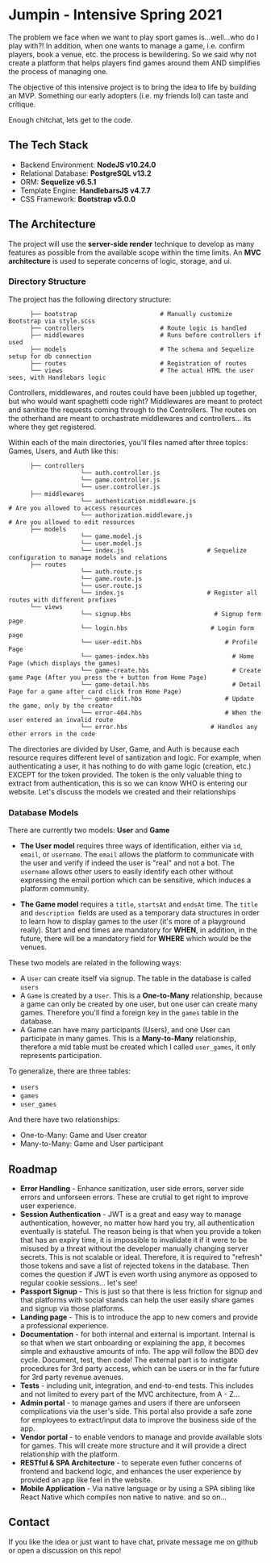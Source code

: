 # Jumpin - Intensive Spring 2021

The problem we face when we want to play sport games is...well...who do I play with?! In addition, when one wants to manage a game, i.e. confirm players, book a venue, etc. the process is bewildering. So we said why not create a platform that helps players find games around them AND simplifies the process of managing one.

The objective of this intensive project is to bring the idea to life by building an MVP. Something our early adopters (i.e. my friends lol) can taste and critique.

Enough chitchat, lets get to the code.

## The Tech Stack
- Backend Environment: **NodeJS v10.24.0**
- Relational Database: **PostgreSQL v13.2**
- ORM: **Sequelize v6.5.1**
- Template Engine: **HandlebarsJS v4.7.7**
- CSS Framework: **Bootstrap v5.0.0**

## The Architecture
The project will use the **server-side render** technique to develop as many features as possible from the available scope within the time limits. An **MVC architecture** is used to seperate concerns of logic, storage, and ui.
### Directory Structure
The project has the following directory structure:
```
      ├── bootstrap                       # Manually customize Bootstrap via style.scss
      ├── controllers                     # Route logic is handled
      ├── middlewares                     # Runs before controllers if used
      ├── models                          # The schema and Sequelize setup for db connection
      ├── routes                          # Registration of routes
      └── views                           # The actual HTML the user sees, with Handlebars logic
```

Controllers, middlewares, and routes could have been jubbled up together, but who would want spaghetti code right?
Middlewares are meant to protect and sanitize the requests coming through to the Controllers. The routes on the otherhand are meant to orchastrate middlewares and controllers... its where they get registered.

Within each of the main directories, you'll files named after three topics: Games, Users, and Auth like this:

```
      ├── controllers                     
                    └── auth.controller.js
                    └── game.controller.js
                    └── user.controller.js
      ├── middlewares                  
                    └── authentication.middleware.js                       # Are you allowed to access resources
                    └── authorization.middleware.js                       # Are you allowed to edit resources
      ├── models                          
                    └── game.model.js
                    └── user.model.js
                    └── index.js                       # Sequelize configuration to manage models and relations
      ├── routes                            
                    └── auth.route.js
                    └── game.route.js
                    └── user.route.js                     
                    └── index.js                       # Register all routes with different prefixes
      └── views                            
                    └── signup.hbs                       # Signup form page
                    └── login.hbs                       # Login form page
                    └── user-edit.hbs                       # Profile Page
                    └── games-index.hbs                       # Home Page (which displays the games)
                    └── game-create.hbs                       # Create game Page (After you press the + button from Home Page)
                    └── game-detail.hbs                       # Detail Page for a game after card click from Home Page)
                    └── game-edit.hbs                       # Update the game, only by the creator
                    └── error-404.hbs                       # When the user entered an invalid route
                    └── error.hbs                       # Handles any other errors in the code
``` 

The directories are divided by User, Game, and Auth is because each resource requires different level of santization and logic. For example, when authenticating a user, it has nothing to do with game logic (creation, etc.) EXCEPT for the token provided. The token is the only valuable thing to extract from authentication, this is so we can know WHO is entering our website. Let's discuss the models we created and their relationships

### Database Models
There are currently two models: **User** and **Game**

- **The User model** requires three ways of identification, either via `id`, `email`, or `username`. The `email` allows the platform to communicate with the user and verify if indeed the user is "real" and not a bot. The `username` allows other users to easily identify each other without expressing the email portion which can be sensitive, which induces a platform community.

- **The Game model** requires a `title`, `startsAt` and `endsAt` time. The `title` and `description `fields are used as a temporary data structures in order to learn how to display games to the user (it's more of a playground really). Start and end times are mandatory for **WHEN**, in addition, in the future, there will be a mandatory field for **WHERE** which would be the venues.

These two models are related in the following ways:
- A `User` can create itself via signup. The table in the database is called `users`
- A `Game` is created by a `User`. This is a **One-to-Many** relationship, because a game can only be created by one user, but one user can create many games. Therefore you'll find a foreign key in the `games` table in the database.
- A Game can have many participants (Users), and one User can participate in many games. This is a **Many-to-Many** relationship, therefore a mid table must be created which I called `user_games`, it only represents participation.

To generalize, there are three tables:
- `users`
- `games`
- `user_games`

And there have two relationships:
- One-to-Many: Game and User creator
- Many-to-Many: Game and User participant

## Roadmap
- **Error Handling** - Enhance sanitization, user side errors, server side errors and unforseen errors. These are crutial to get right to improve user experience. 
- **Session Authentication** - JWT is a great and easy way to manage authentication, however, no matter how hard you try, all authentication eventually is stateful. The reason being is that when you provide a token that has an expiry time, it is impossible to invalidate it if it were to be misused by a threat without the developer manually changing server secrets. This is not scalable or ideal. Therefore, it is required to "refresh" those tokens and save a list of rejected tokens in the database. Then comes the question if JWT is even worth using anymore as opposed to regular cookie sessions... let's see!
- **Passport Signup** - This is just so that there is less friction for signup and that platforms with social stands can help the user easily share games and signup via those platforms. 
- **Landing page** - This is to introduce the app to new comers and provide a professional experience.
- **Documentation** - for both internal and external is important. Internal is so that when we start onboarding or explaining the app, it becomes simple and exhaustive amounts of info. The app will follow the BDD dev cycle. Document, test, then code! The external part is to instigate procedures for 3rd party access, which can be users or in the far future for 3rd party revenue avenues.
- **Tests** - including unit, integration, and end-to-end tests. This includes and not limited to every part of the MVC architecture, from A - Z...
- **Admin portal** - to manage games and users if there are unforseen complications via the user's side. This portal also provide a safe zone for employees to extract/input data to improve the business side of the app.
- **Vendor portal** - to enable vendors to manage and provide available slots for games. This will create more structure and it will provide a direct relationship with the platform. 
- **RESTful & SPA Architecture** - to seperate even futher concerns of frontend and backend logic, and enhances the user experience by provided an app like feel in the website.
- **Mobile Application** - Via native language or by using a SPA sibling like React Native which compiles non native to native.
and so on...

## Contact
If you like the idea or just want to have chat, private message me on github or open a discussion on this repo!
